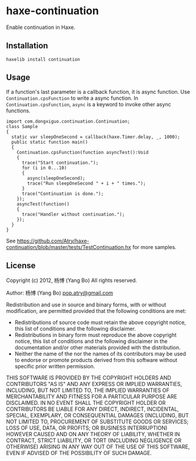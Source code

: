 haxe-continuation
=================

Enable continuation in Haxe.

## Installation

    haxelib install continuation

## Usage

If a function's last parameter is a callback function, it is async function. 
Use `Continuation.cpsFunction` to write a async function.
In `Continuation.cpsFunction`, `async` is a keyword to invoke other async
functions.

    import com.dongxiguo.continuation.Continuation;
    class Sample 
    {
      static var sleepOneSecond = callback(haxe.Timer.delay, _, 1000);
      public static function main() 
      {
        Continuation.cpsFunction(function asyncTest():Void
        {
          trace("Start continuation.");
          for (i in 0...10)
          {
            async(sleepOneSecond);
            trace("Run sleepOneSecond " + i + " times.");
          }
          trace("Continuation is done.");
        });
        asyncTest(function()
        {
          trace("Handler without continuation.");
        });
      }
    }

See https://github.com/Atry/haxe-continuation/blob/master/tests/TestContinuation.hx for more samples.

## License

Copyright (c) 2012, 杨博 (Yang Bo)
All rights reserved.

Author: 杨博 (Yang Bo) <pop.atry@gmail.com>

Redistribution and use in source and binary forms, with or without
modification, are permitted provided that the following conditions are met:

* Redistributions of source code must retain the above copyright notice,
  this list of conditions and the following disclaimer.
* Redistributions in binary form must reproduce the above copyright notice,
  this list of conditions and the following disclaimer in the documentation
  and/or other materials provided with the distribution.
* Neither the name of the <ORGANIZATION> nor the names of its contributors
  may be used to endorse or promote products derived from this software
  without specific prior written permission.

THIS SOFTWARE IS PROVIDED BY THE COPYRIGHT HOLDERS AND CONTRIBUTORS "AS IS"
AND ANY EXPRESS OR IMPLIED WARRANTIES, INCLUDING, BUT NOT LIMITED TO, THE
IMPLIED WARRANTIES OF MERCHANTABILITY AND FITNESS FOR A PARTICULAR PURPOSE
ARE DISCLAIMED. IN NO EVENT SHALL THE COPYRIGHT HOLDER OR CONTRIBUTORS BE
LIABLE FOR ANY DIRECT, INDIRECT, INCIDENTAL, SPECIAL, EXEMPLARY, OR
CONSEQUENTIAL DAMAGES (INCLUDING, BUT NOT LIMITED TO, PROCUREMENT OF
SUBSTITUTE GOODS OR SERVICES; LOSS OF USE, DATA, OR PROFITS; OR BUSINESS
INTERRUPTION) HOWEVER CAUSED AND ON ANY THEORY OF LIABILITY, WHETHER IN
CONTRACT, STRICT LIABILITY, OR TORT (INCLUDING NEGLIGENCE OR OTHERWISE)
ARISING IN ANY WAY OUT OF THE USE OF THIS SOFTWARE, EVEN IF ADVISED OF THE
POSSIBILITY OF SUCH DAMAGE.

